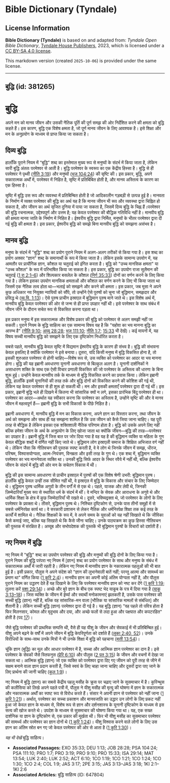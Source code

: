 # Bible Dictionary (Tyndale)

## License Information

**Bible Dictionary (Tyndale)** is based on and adapted from: _Tyndale Open Bible Dictionary_, [Tyndale House Publishers](https://tyndaleopenresources.com/), 2023, which is licensed under a [CC BY-SA 4.0 license](https://creativecommons.org/licenses/by-sa/4.0/legalcode.en).

This markdown version (created `2025-10-06`) is provided under the same license.



--------------------------------

## बुद्धि (id: 381265)

बुद्धि
======

अपने मन को मानव जीवन और उसकी नैतिक पूर्ति की पूर्ण समझ की ओर निर्देशित करने की क्षमता को बुद्धि कहते हैं। इस कारण, बुद्धि एक विशेष क्षमता है, जो पूर्ण मानव जीवन के लिए आवश्यक है। इसे शिक्षा और मन के अनुप्रयोग के माध्यम से प्राप्त किया जा सकता है।

दिव्य बुद्धि
------------

हालाँकि पुराने नियम में “बुद्धि” शब्द का इस्तेमाल मुख्य रूप से मनुष्यों के संदर्भ में किया जाता है, लेकिन सारी बुद्धि अंततः परमेश्वर से आती है। बुद्धि परमेश्वर के स्वरूप का एक केंद्रीय हिस्सा है। बुद्धि से ही परमेश्वर ने पृथ्वी ([नीति 3:19](https://ref.ly/Prov3:19)) और मनुष्यों ([भज 104:24](https://ref.ly/Ps104:24)) की सृष्टि की। इस प्रकार, बुद्धि, अपने सकारात्मक अर्थों में, परमेश्वर में निहित है, सृष्टि में प्रतिबिंबित होती है, और मानव अस्तित्व के कारण का एक हिस्सा है।

सृष्टि में बुद्धि उस रूप और व्यवस्था में प्रतिबिम्बित होती है जो आदिकालीन गड़बड़ी से उत्पन्न हुई है। मानवता के निर्माण में व्यक्त परमेश्वर की बुद्धि का अर्थ यह है कि मानव जीवन भी रूप और व्यवस्था द्वारा चिह्नित हो सकता है, और जीवन का अर्थ सृजित दुनिया में पाया जा सकता है, जिसमें दिव्य बुद्धि के चिह्न हैं।परमेश्वर की बुद्धि रचनात्मक, उद्देश्यपूर्ण और उत्तम है; यह केवल परमेश्वर की बौद्धिक गतिविधि नहीं है। मानवीय बुद्धि की क्षमता मानव जाति के निर्माण में निहित है। ईश्वरीय बुद्धि द्वारा निर्मित, मनुष्यों के भीतर परमेश्वर द्वारा दी गई बुद्धि की क्षमता है। इस प्रकार, ईश्वरीय बुद्धि को समझे बिना मानवीय बुद्धि को समझना असंभव है।

मानव बुद्धि
-----------

मनुष्य के संदर्भ में "बुद्धि" शब्द का प्रयोग पुराने नियम में अलग\-अलग तरीकों से किया गया है। इस शब्द का प्रयोग अक्सर "ज्ञान" शब्द के समानार्थी के रूप में किया जाता है। लेकिन इसके सामान्य उपयोग में, यह आमतौर पर प्रायौगिक ज्ञान, कौशल या चतुराई को इंगित करता है। बुद्धि को "उच्च मानसिक क्षमता" या "उच्च कौशल" के रूप में परिभाषित किया जा सकता है। इस प्रकार, बुद्धि का उपयोग राजा सुलैमान की चतुराई ([1 रा 2:1–6](https://ref.ly/1Kgs2:1-1Kgs2:6)) और शिल्पकार बसलेल के कौशल ([निर्ग 35:33](https://ref.ly/Exod35:33)) दोनों का वर्णन करने के लिए किया गया है। लेकिन इसका उपयोग मानसिक क्षमताओं और कौशल का वर्णन करने के लिए भी किया जाता था जिसमें एक नैतिक तत्व होता था—भलाई को समझने और करने की क्षमता। इस प्रकार, जब मूसा ने अपने कुछ अधिकार नव नियुक्त न्यायियों को सौंपे, तो उन्होंने ऐसे पुरुषों को चुना जो बुद्धिमान, समझदार और प्रसिद्ध थे ([व्य.वि. 1:13](https://ref.ly/Deut1:13))। ऐसे पुरुष प्राचीन इस्राएल में बुद्धिमान पुरुष माने जाते थे। इस विशेष अर्थ में, मानवीय बुद्धि केवल परमेश्वर की ओर से जन्म से ही प्राप्त उपहार नहीं थी। इसे परमेश्वर के साथ संबंध में जीवन जीने के दौरान सचेत रूप से विकसित करना पड़ता था।

इस प्रकार मनुष्य में इस सकारात्मक और विशेष प्रकार की बुद्धि को परमेश्वर से अलग समझी नहीं जा सकती। पुराने नियम के बुद्धि साहित्य का एक सामान्य विषय यह है कि "यहोवा का भय मानना बुद्धि का आरम्भ है" ([नीति 9:10](https://ref.ly/Prov9:10); [अय्यू 28:28](https://ref.ly/Job28:28); [भज 111:10](https://ref.ly/Ps111:10); [नीति 1:7](https://ref.ly/Prov1:7); [15:33](https://ref.ly/Prov15:33) भी देखें)। कई मायनों में, यह विषय सच्ची मानवीय बुद्धि को समझने के लिए एक दृष्टिकोण निर्धारित करता है।

सबसे पहले, मानवीय बुद्धि केवल सृष्टि में विद्यमान ईश्वरीय बुद्धि के कारण ही संभव है। बुद्धि की संभावना केवल इसलिए है क्योंकि परमेश्वर ने इसे बनाया। दूसरा, यदि किसी मनुष्य में बुद्धि विकसित होना है, तो इसकी शुरुआत परमेश्वर से होनी चाहिए—विशेष रूप से, उस व्यक्ति को परमेश्वर का आदर या भय मानना होगा। बुद्धि की यह इब्रानी अवधारणा युनानी अवधारणा से बिल्कुल अलग है। यूनानी दार्शनिकों ने असाधारण शक्ति के साथ एक ऐसी विचार प्रणाली विकसित की जो परमेश्वर के अस्तित्व की धारणा के बिना शुरू हुई। उन्होंने केवल मानवीय तर्क के माध्यम से बुद्धि विकसित करने का प्रयास किया। लेकिन इब्रानी बुद्धि, हालाँकि इसमें यूनानियों की तरह तर्क और बुद्धि दोनों को विकसित करने की कोशिश की गई थी, लेकिन यह केवल परमेश्वर से ही शुरू हो सकती थी। मन और इसकी क्षमताएँ परमेश्वर द्वारा दी गई थीं। इस प्रकार, इब्रानी बुद्धि भले ही दिखने में कितना भी सांसारिक क्यों न लगे, इसका प्रारंभिक बिंदु परमेश्वर ही था। परमेश्वर का आदर—अर्थात यह स्वीकार करना कि परमेश्वर का अस्तित्व है, उन्होंने सृष्टि की और वे मानव जीवन में महत्वपूर्ण हैं— इब्रानी बुद्धि के सभी विकासों के पीछे निहित है।

इब्रानी अवधारणा में, मानवीय बुद्धि में मन का विकास करना, अपने ज्ञान का विस्तार करना, तथा जीवन के अर्थ को समझना और साथ ही यह समझना शामिल है कि उस जीवन को कैसे जिया जाना चाहिए। यह पूरी तरह से बौद्धिक है लेकिन इसका एक शक्तिशाली नैतिक परिणाम होता है। बुद्धि को उसके अपने लिए नहीं बल्कि हमेशा जीवन के अर्थ के अनुप्रयोग के लिए खोजा जाता था क्योंकि जीवन—बुद्धि की तरह—परमेश्वर का उपहार है। इब्रानी बुद्धि में जिस बात पर जोर दिया गया है वह यह है की बुद्धिमान व्यक्ति या महिला के गुण केवल बौद्धिक शब्दों में वर्णित नहीं किए जाते थे। बुद्धिमान लोग इस्राएली समाज के शिक्षित अभिजात वर्ग नहीं थे। लेकिन जैसा कि नीतिवचन की पुस्तक स्पष्ट करती है, वे वे लोग थे जिनके जीवन में समझ, धीरज, परिश्रम, विश्वासयोग्यता, आत्म\-नियंत्रण, विनम्रता और इसी तरह के गुण थे। एक शब्द में, बुद्धिमान व्यक्ति परमेश्वर का भय माननेवाला व्यक्ति था। उनकी बुद्धि सिर्फ आदर के स्थिर रवैये में नहीं थी, बल्कि ईश्वरीय जीवन के संदर्भ में बुद्धि की ओर मन के सचेतन विकास में थी।

बुद्धि की इस सामान्य अवधारणा से प्राचीन इस्राएल में पुरुषों की एक विशेष श्रेणी उभरी: बुद्धिमान पुरुष। हालाँकि बुद्धि केवल उन्हीं तक सीमित नहीं थी, वे इस्राएल में बुद्धि के विकास और संचार के लिए जिम्मेदार थे। बुद्धिमान पुरुष धार्मिक अगुवों के तीन वर्गों में से एक थे। पहले, याजक और लेवी थे, जिनकी ज़िम्मेदारियाँ मुख्य रूप से स्थापित धर्म के संदर्भ में थीं। वे मन्दिर के सेवक और आराधना के अगुवे थे और धार्मिक शिक्षा के क्षेत्र में कुछ जिम्मेदारियाँ भी रखते थे। दूसरे, भविष्यद्वक्ता थे, जो परमेश्वर के लोगों के लिए परमेश्वर के प्रवक्ता थे। तीसरे, बुद्धिमान पुरुष थे। निश्चित दृष्टिकोण से, उनके पास तीनों समूहों में से सबसे धर्मनिरपेक्ष कार्य था। वे सरकारी प्रशासन से लेकर नैतिक और धर्मनिरपेक्ष शिक्षा तक कई तरह के कार्यों में शामिल थे। नैतिक शिक्षकों के रूप में, वे अपने समय के युवाओं को यह नहीं सिखाते थे कि जीविका कैसे कमाई जाए, बल्कि यह सिखाते थे कि कैसे जीना चाहिए। उनके पाठ्यक्रम का कुछ हिस्सा नीतिवचन की पुस्तक में संरक्षित है। अय्यूब और सभोपदेशक की पुस्तकें भी बुद्धिमान पुरुषों के विचारों को दर्शाती हैं।

नए नियम में बुद्धि
------------------

नए नियम में "बुद्धि" शब्द का उपयोग परमेश्वर की बुद्धि और मनुष्यों की बुद्धि दोनों के लिए किया गया है। पुराने नियम की बुद्धि परंपरा नए नियम में \[ज्ञान] शब्द का प्रयोग परमेश्वर के साथ और मनुष्य के संबंध में सकारात्मक अर्थों में जारी रहती है। लेकिन नए नियम में मानवीय ज्ञान के नकारात्मक पहलुओं की भी बात हुई है। इसी प्रकार, पौलुस ने अपने संदेश को "ज्ञान की लुभानेवाली बातें नहीं; परन्तु आत्मा और सामर्थ्य का प्रमाण था" वर्णित किया ([1 कुरि 2:4](https://ref.ly/1Cor2:4))। मानवीय ज्ञान का अपनी कोई अंतिम योग्यता नहीं है, और पौलुस पुराने नियम का उद्धरण देते हैं यह दिखाने के लिए कि परमेश्वर मानवीय ज्ञान को नष्ट कर देंगे ([1 कुरि 1:19](https://ref.ly/1Cor1:19); तुलना करें [यशा 29:14](https://ref.ly/Isa29:14))। अच्छे और बुरे ज्ञान के बीच एक स्पष्ट भेद याकूब के पत्र में दिया गया है ([याकू 3:13–18](https://ref.ly/Jas3:13-Jas3:18))। जिस व्यक्ति के जीवन में ईर्ष्या और स्वार्थी मनोकामनाएं झलकती है, उसके पास परमेश्वर की सच्ची बुद्धि (ज्ञान) नहीं है, बल्कि वह सांसारिक\-मन वाला \[भौतिक या सांसारिक मामलों से संबंधित] और शैतानी है। लेकिन सच्ची बुद्धि (ज्ञान) परमेश्वर द्वारा दी गई है। यह बुद्धि (ज्ञान) "वह पहले तो पवित्र होता है फिर मिलनसार, कोमल और मृदुभाव और दया, और अच्छे फलों से लदा हुआ और पक्षपात और कपटरहित" होती है (पद [17](https://ref.ly/Jas3:17))।

जैसे बुद्धि परमेश्वर की प्राथमिक सम्पत्ति थी, वैसे ही यह यीशु के जीवन और सेवकाई में भी प्रतिबिम्बित हुई। यीशु अपने बढ़ने के वर्षों में अपने जीवन में बुद्धि केपरिपूर्णता को दर्शाते हैं ([लूका 2:40, 52](https://ref.ly/Luke2:40,Luke2:52))। उनके विरोधियों के साथ\-साथ उनके मित्रों ने भी उनके शिक्षा में बुद्धि को पहचाना ([मत्ती 13:54](https://ref.ly/Matt13:54))।

चूंकि ज्ञान (बुद्धि) का मूल और आधार परमेश्वर में है, सच्चा और आत्मिक ज्ञान परमेश्वर का दान है। इसे परमेश्वर के सेवकों जैसे स्तिफनुस ([प्रेरि 6:10](https://ref.ly/Acts6:10)) और पौलुस ([2 पत 3:15](https://ref.ly/2Pet3:15)) के जीवन और वचनों में देखा जा सकता था। आत्मिक बुद्धि (ज्ञान) जो एक व्यक्ति को परमेश्वर द्वारा दिए गए जीवन को पूरी तरह से जीने में सक्षम बनाने वाला ज्ञान प्रदान करती है, जिसे स्वयं के लिए चाहा जाना चाहिए और दूसरों द्वारा पाए जाने के लिए प्रार्थना की जानी चाहिए ([कुल 1:9](https://ref.ly/Col1:9))।

नए नियम में बुद्धि (ज्ञान) का सबसे केंद्रीय पहलू मसीह के क्रूस पर चढ़ाए जाने के सुसमाचार में है। कुरिन्थुस की कलीसिया को लिखे अपने पहले पत्री में, पौलुस ने यीशु मसीह की मृत्यु की घोषणा में ज्ञान के सकारात्मक और नकारात्मक अर्थों का स्पष्ट रूप से विरोध करते हैं। संसार ने अपनी ज्ञान से परमेश्वर को नहीं जाना ([1 कुरि 1:21](https://ref.ly/1Cor1:21))। अर्थात्, परमेश्वर का सच्चा प्रकाशन और मानवजाति का उद्धार उन लोगों के लिए प्रकट नहीं हुआ जो केवल ज्ञान के माध्यम से, विशेष रूप से ज्ञान और दर्शनशास्त्र के यूनानी दृष्टिकोण के माध्यम से इस सत्य की खोज करते थे। उपदेश के माध्यम से सुसमाचार की घोषणा किया गया था। यह, एक सख्त दार्शनिक या ज्ञान के दृष्टिकोण से, एक प्रकार की मूर्खता थी। फिर भी यीशु मसीह का सुसमाचार परमेश्वर की सामर्थ्य और परमेश्वर का ज्ञान दोनों थे ([1 कुरि 1:24](https://ref.ly/1Cor1:24))। यीशु विश्वास करने वाले लोगों के लिए उस ज्ञान का अंतिम स्रोत बन गए जो केवल परमेश्वर की ओर से आता है ([1 कुरि 1:30](https://ref.ly/1Cor1:30))।

*यह भी देखें* बुद्धि साहित्य।

* **Associated Passages:** EXO 35:33; DEU 1:13; JOB 28:28; PSA 104:24; PSA 111:10; PRO 1:7; PRO 3:19; PRO 9:10; PRO 15:33; ISA 29:14; MAT 13:54; LUK 2:40; LUK 2:52; ACT 6:10; 1CO 1:19; 1CO 1:21; 1CO 1:24; 1CO 1:30; 1CO 2:4; COL 1:9; JAS 3:17; 2PE 3:15; JAS 3:13–JAS 3:18; 1KI 2:1–1KI 2:6
* **Associated Articles:** बुद्धि साहित्य (ID: 647804)


